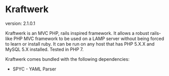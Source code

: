 Kraftwerk
=========
version: 2.1.0.1

Kraftwerk is an MVC PHP, rails inspired framework. It allows a robust rails-like PHP MVC framework to 
be used on a LAMP server without being forced to learn or install ruby. It can be run on any host 
that has PHP 5.X.X and MySQL 5.X installed. Tested in PHP 7.

Kraftwerk comes bundled with the following dependencies:
+ SPYC - YAML Parser
